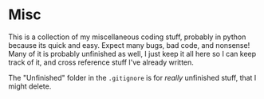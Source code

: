 # Misc

This is a collection of my miscellaneous coding stuff, probably in python because its quick and easy. Expect many bugs, bad code, and nonsense! Many of it is probably unfinished as well, I just keep it all here so I can keep track of it, and cross reference stuff I've already written.

The "Unfinished" folder in the `.gitignore` is for *really* unfinished stuff, that I might delete.

